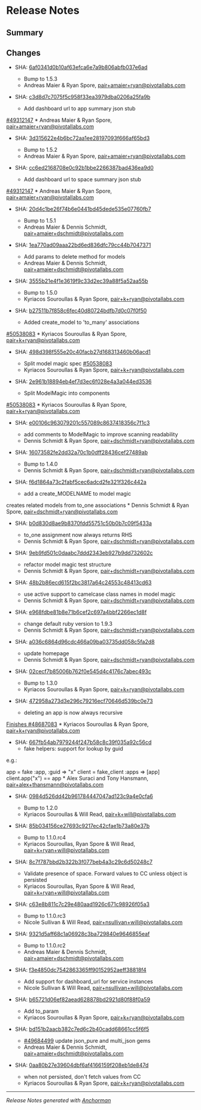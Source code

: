# Release Notes

## Summary

## Changes

* SHA: [6af0341d0b10af63efca6e7a9b806abfb037e6ad](git@github.com:cloudfoundry/cfoundry/commit/6af0341d0b10af63efca6e7a9b806abfb037e6ad)
    * Bump to 1.5.3
    * Andreas Maier & Ryan Spore, pair+amaier+ryan@pivotallabs.com


* SHA: [c3d8d7c7075f5c958f33ea3979dba0206a25fa9b](git@github.com:cloudfoundry/cfoundry/commit/c3d8d7c7075f5c958f33ea3979dba0206a25fa9b)
    * Add dashboard url to app summary json stub

[#49312147](http://www.pivotaltracker.com/story/49312147)
    * Andreas Maier & Ryan Spore, pair+amaier+ryan@pivotallabs.com


* SHA: [3d315622e4b6bc72aa1ee28197093f666af65bd3](git@github.com:cloudfoundry/cfoundry/commit/3d315622e4b6bc72aa1ee28197093f666af65bd3)
    * Bump to 1.5.2
    * Andreas Maier & Ryan Spore, pair+amaier+ryan@pivotallabs.com


* SHA: [cc6ed2168708e0c92b1bbe2266387bad436ea9d0](git@github.com:cloudfoundry/cfoundry/commit/cc6ed2168708e0c92b1bbe2266387bad436ea9d0)
    * Add dashboard url to space summary json stub

[#49312147](http://www.pivotaltracker.com/story/49312147)
    * Andreas Maier & Ryan Spore, pair+amaier+ryan@pivotallabs.com


* SHA: [20d4c1be26f74b6e0441bd45dede535e07760fb7](git@github.com:cloudfoundry/cfoundry/commit/20d4c1be26f74b6e0441bd45dede535e07760fb7)
    * Bump to 1.5.1
    * Andreas Maier & Dennis Schmidt, pair+amaier+dschmidt@pivotallabs.com


* SHA: [1ea770ad09aaa22bd6ed836dfc79cc44b7047371](git@github.com:cloudfoundry/cfoundry/commit/1ea770ad09aaa22bd6ed836dfc79cc44b7047371)
    * Add params to delete method for models
    * Andreas Maier & Dennis Schmidt, pair+amaier+dschmidt@pivotallabs.com


* SHA: [3555b21e4f1e3619f9c33d2ec39a88f5a52aa55b](git@github.com:cloudfoundry/cfoundry/commit/3555b21e4f1e3619f9c33d2ec39a88f5a52aa55b)
    * Bump to 1.5.0
    * Kyriacos Souroullas & Ryan Spore, pair+k+ryan@pivotallabs.com


* SHA: [b27511b7f858c6fec40d80724bdfb7d0c07f0f50](git@github.com:cloudfoundry/cfoundry/commit/b27511b7f858c6fec40d80724bdfb7d0c07f0f50)
    * Added create_model to 'to_many' associations

[#50538083](http://www.pivotaltracker.com/story/50538083)
    * Kyriacos Souroullas & Ryan Spore, pair+k+ryan@pivotallabs.com


* SHA: [498d398f555e20c40facb27d168313460b06acd1](git@github.com:cloudfoundry/cfoundry/commit/498d398f555e20c40facb27d168313460b06acd1)
    * Split model magic spec [#50538083](http://www.pivotaltracker.com/story/50538083)
    * Kyriacos Souroullas & Ryan Spore, pair+k+ryan@pivotallabs.com


* SHA: [2e961b18894eb4ef7d3ec6f028e4a3a044ed3536](git@github.com:cloudfoundry/cfoundry/commit/2e961b18894eb4ef7d3ec6f028e4a3a044ed3536)
    * Split ModelMagic into components

[#50538083](http://www.pivotaltracker.com/story/50538083)
    * Kyriacos Souroullas & Ryan Spore, pair+k+ryan@pivotallabs.com


* SHA: [e00106c963079201c557089c8637418356c7f1c3](git@github.com:cloudfoundry/cfoundry/commit/e00106c963079201c557089c8637418356c7f1c3)
    * add comments to ModelMagic to improve scanning readability
    * Dennis Schmidt & Ryan Spore, pair+dschmidt+ryan@pivotallabs.com


* SHA: [16073582fe2dd32a70c1b0dff28436cef27489ab](git@github.com:cloudfoundry/cfoundry/commit/16073582fe2dd32a70c1b0dff28436cef27489ab)
    * Bump to 1.4.0
    * Dennis Schmidt & Ryan Spore, pair+dschmidt+ryan@pivotallabs.com


* SHA: [f6d1864a73c2fabf5cec6adcd2fe321f326c442a](git@github.com:cloudfoundry/cfoundry/commit/f6d1864a73c2fabf5cec6adcd2fe321f326c442a)
    * add a create_MODELNAME to model magic

creates related models from to_one associations
    * Dennis Schmidt & Ryan Spore, pair+dschmidt+ryan@pivotallabs.com


* SHA: [b0d830d8ae9b8370fdd55751c50b0b7c09f5433a](git@github.com:cloudfoundry/cfoundry/commit/b0d830d8ae9b8370fdd55751c50b0b7c09f5433a)
    * to_one assignment now always returns RHS
    * Dennis Schmidt & Ryan Spore, pair+dschmidt+ryan@pivotallabs.com


* SHA: [9eb9fd501c0daabc7ddd2343eb927b9dd732602c](git@github.com:cloudfoundry/cfoundry/commit/9eb9fd501c0daabc7ddd2343eb927b9dd732602c)
    * refactor model magic test structure
    * Dennis Schmidt & Ryan Spore, pair+dschmidt+ryan@pivotallabs.com


* SHA: [48b2b86ecd615f2bc3817a64c24553c48413cd63](git@github.com:cloudfoundry/cfoundry/commit/48b2b86ecd615f2bc3817a64c24553c48413cd63)
    * use active support to camelcase class names in model magic
    * Dennis Schmidt & Ryan Spore, pair+dschmidt+ryan@pivotallabs.com


* SHA: [e968fdbe81b8e71b6cef2c697a4bbf2266ec1d8f](git@github.com:cloudfoundry/cfoundry/commit/e968fdbe81b8e71b6cef2c697a4bbf2266ec1d8f)
    * change default ruby version to 1.9.3
    * Dennis Schmidt & Ryan Spore, pair+dschmidt+ryan@pivotallabs.com


* SHA: [a036c6864d96cdc466a09ba03735dd058c5fa2d8](git@github.com:cloudfoundry/cfoundry/commit/a036c6864d96cdc466a09ba03735dd058c5fa2d8)
    * update homepage
    * Dennis Schmidt & Ryan Spore, pair+dschmidt+ryan@pivotallabs.com


* SHA: [02cecf7b85006b762f0e545d4c4176c7abec493c](git@github.com:cloudfoundry/cfoundry/commit/02cecf7b85006b762f0e545d4c4176c7abec493c)
    * Bump to 1.3.0
    * Kyriacos Souroullas & Ryan Spore, pair+k+ryan@pivotallabs.com


* SHA: [472958a273d3e296c79216ecf70646d539bc0e73](git@github.com:cloudfoundry/cfoundry/commit/472958a273d3e296c79216ecf70646d539bc0e73)
    * deleting an app is now always recursive

[Finishes #48687083](http://www.pivotaltracker.com/story/48687083)
    * Kyriacos Souroullas & Ryan Spore, pair+k+ryan@pivotallabs.com


* SHA: [667fb54ab7979244f247b58c8c39f035a92c56cd](git@github.com:cloudfoundry/cfoundry/commit/667fb54ab7979244f247b58c8c39f035a92c56cd)
    * fake helpers: support for lookup by guid

e.g.:

app = fake :app, :guid => "x"
client = fake_client :apps => [app]
client.app("x") == app
    * Alex Suraci and Tony Hansmann, pair+alex+thansmann@pivotallabs.com


* SHA: [0984d526dd42b961784447047ad123c9a4e0cfa6](git@github.com:cloudfoundry/cfoundry/commit/0984d526dd42b961784447047ad123c9a4e0cfa6)
    * Bump to 1.2.0
    * Kyriacos Souroullas & Will Read, pair+k+will@pivotallabs.com


* SHA: [85b034156ce27693c9217ec42cfae1b73a80e37b](git@github.com:cloudfoundry/cfoundry/commit/85b034156ce27693c9217ec42cfae1b73a80e37b)
    * Bump to 1.1.0.rc4
    * Kyriacos Souroullas, Ryan Spore & Will Read, pair+k+ryan+will@pivotallabs.com


* SHA: [8c7f787bbd2b322b3f077beb4a3c29c6d50248c7](git@github.com:cloudfoundry/cfoundry/commit/8c7f787bbd2b322b3f077beb4a3c29c6d50248c7)
    * Validate presence of space. Forward values to CC unless object is persisted
    * Kyriacos Souroullas, Ryan Spore & Will Read, pair+k+ryan+will@pivotallabs.com


* SHA: [c63e8b811c7c29e480aad1926c671c98926f05a3](git@github.com:cloudfoundry/cfoundry/commit/c63e8b811c7c29e480aad1926c671c98926f05a3)
    * Bump to 1.1.0.rc3
    * Nicole Sullivan & Will Read, pair+nsullivan+will@pivotallabs.com


* SHA: [9321d5aff68c1a06928c3ba729840e9646855eaf](git@github.com:cloudfoundry/cfoundry/commit/9321d5aff68c1a06928c3ba729840e9646855eaf)
    * Bump to 1.1.0.rc2
    * Andreas Maier & Dennis Schmidt, pair+amaier+dschmidt@pivotallabs.com


* SHA: [f3e4850dc7542863365ff90152952aeff38818f4](git@github.com:cloudfoundry/cfoundry/commit/f3e4850dc7542863365ff90152952aeff38818f4)
    * Add support for dashboard_url for service instances
    * Nicole Sullivan & Will Read, pair+nsullivan+will@pivotallabs.com


* SHA: [b65721d06ef82aead628878bd2921d80f88f0a59](git@github.com:cloudfoundry/cfoundry/commit/b65721d06ef82aead628878bd2921d80f88f0a59)
    * Add to_param
    * Kyriacos Souroullas & Ryan Spore, pair+k+ryan@pivotallabs.com


* SHA: [bd151b2aacb382c7ed6c2b40cadd68661cc5f6f5](git@github.com:cloudfoundry/cfoundry/commit/bd151b2aacb382c7ed6c2b40cadd68661cc5f6f5)
    * [#49684499](http://www.pivotaltracker.com/story/49684499) update json_pure and multi_json gems
    * Andreas Maier & Dennis Schmidt, pair+amaier+dschmidt@pivotallabs.com


* SHA: [0aa80b27e39604dbf6af4166159f208eb1de847d](git@github.com:cloudfoundry/cfoundry/commit/0aa80b27e39604dbf6af4166159f208eb1de847d)
    * when not persisted, don't fetch values from CC
    * Kyriacos Souroullas & Ryan Spore, pair+k+ryan@pivotallabs.com


------

_Release Notes generated with [Anchorman](http://github.com/infews/anchorman)_